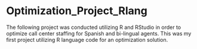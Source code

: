 # Optimization_Project_Rlang
The following project was conducted utilizing R and RStudio in order to optimize call center staffing for Spanish and bi-lingual agents. This was my first project utilizing R language code for an optimization solution.
